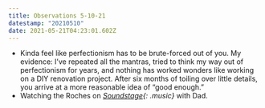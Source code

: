 ```yaml
---
title: Observations 5-10-21
datestamp: "20210510"
date: 2021-05-21T04:23:01.602Z
---
```

- Kinda feel like perfectionism has to be brute-forced out of you. My evidence: I’ve repeated all the mantras, tried to think my way out of perfectionism for years, and nothing has worked wonders like working on a DIY renovation project. After six months of toiling over little details, you arrive at a more reasonable idea of “good enough.”
- Watching the Roches on *[Soundstage](https://www.youtube.com/watch?v=WNrRQiUdYsY){: .music}* with Dad.